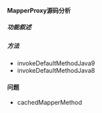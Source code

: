 #### MapperProxy源码分析

##### 功能叙述

##### 方法
- invokeDefaultMethodJava9
- invokeDefaultMethodJava8

#### 问题

- cachedMapperMethod 